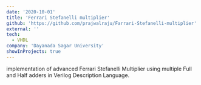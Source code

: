 ```yaml
---
date: '2020-10-01'
title: 'Ferrari Stefanelli multiplier'
github: 'https://github.com/prajwalraju/Farrari-Stefanelli-multiplier'
external: ''
tech:
  - VHDL
company: 'Dayanada Sagar University'
showInProjects: true
---
```


implementation of advanced Ferrari Stefanelli Multiplier using multiple
Full and Half adders in Verilog Description Language.
